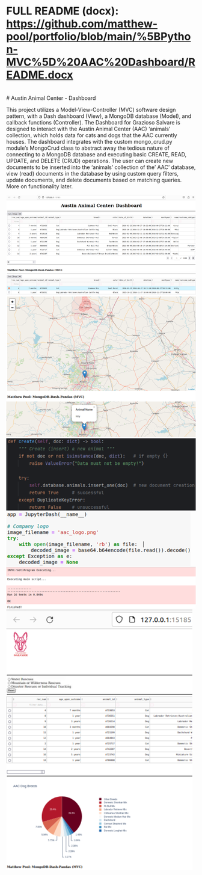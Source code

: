 # FULL README (docx): https://github.com/matthew-pool/portfolio/blob/main/%5BPython-MVC%5D%20AAC%20Dashboard/README.docx
     
<br>
# Austin Animal Center - Dashboard<br>

This project utilizes a Model-View-Controller (MVC) software design pattern, with a Dash dashboard (View), a MongoDB database (Model), and callback functions (Controller). The Dashboard for Grazioso Salvare is designed to interact with the Austin Animal Center (AAC) ‘animals’ collection, which holds data for cats and dogs that the AAC currently houses. The dashboard integrates with the custom mongo_crud.py module’s MongoCrud class to abstract away the tedious nature of connecting to a MongoDB database and executing basic CREATE, READ, UPDATE, and DELETE (CRUD) operations. The user can create new documents to be inserted into the ‘animals’ collection of the’ AAC’ database,  view (read) documents in the database by using custom query filters, update documents, and delete documents based on matching queries. More on functionality later.

![pic](images/Picture1.png)
![pic](images/Picture2.png)
![pic](images/Picture3.png)
![pic](images/Picture4.png)
![pic](images/Picture5.png)
![pic](images/Picture6.png)
![pic](images/Picture7.png)
![pic](images/Picture8.png)
